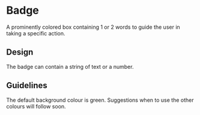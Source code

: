 # Badge

A prominently colored box containing 1 or 2 words to guide the user in taking a specific action.

## Design

The badge can contain a string of text or a number.

## Guidelines

The default background colour is green.
Suggestions when to use the other colours will follow soon.
